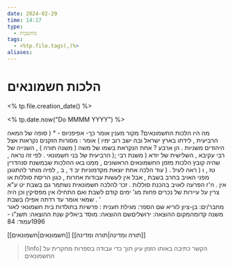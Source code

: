 ```yaml
---
date: 2024-02-29
time: 14:17
type:
  - מחשבות
tags:
  - <%tp.file.tags(,)%>
aliases:
---
```


# הלכות חשמונאים

<% tp.file.creation_date() %> 

<% tp.date.now("Do MMMM YYYY") %>

מה היו הלכות החשמונאים?
מקור מענין אומר כך-
אפיפניוס - ° ( סופה של המאה הרביעית , לידתו בארץ ישראל ובה ישב רוב ימיו ) אומר : מסורות הזקנים נקראות אצל היהודים משניות . הן ארבע ? אחת הנקראת בשמו של משה ( משנה תורה ) , השנייה של רבי עקיבא , השלישית של יודא ( משנת רבי ;( הרביעית של בני חשמונאי . לפי זה נראה , שהיה קובץ הלכות מזמן החשמונאים הראשונים , ממנו באו ההלכות שבמשנת סנהדרין טז , ו ( ראה לעיל . ( עוד הלכה אחת יוצאת מקדמוניות יב ד , ב , לפיה מותר להתגונן מפני האויב בחרב בשבת , אבל אין לעשות עבודות אחרות , כגון הריסת סוללות או הפרעה לאויב בהכנת סוללות . זכר להלכה חשמונאית נשתמר גם בשבת יט ע"א r'n . אין צרין על עיירות של נכרים פחות מג' ימים קודם לשבת ואם התחילו אין מפסיקין וכן היה שמאי אומר עד רדתה אפילו בשבת . '  
מחבר/ים: בן-ציון לוריא
שם הספר: מגילת תענית : פרשיות בתולדות בית חשמונאי לאור משנה קדומהמקום ההוצאה: ירושליםשם ההוצאה: מוסד ביאליק שנת ההוצאה: תשנ"ו - 1996עמוד: 84


[[חשמונאים|חשמונאים]]
[[תורה ומדינה|תורה ומדינה]]

> [!info] 
> הקשר כתיבה 
> באותו הזמן
> עיון תוך כדי עבודה בספרות מחקרית על החשמונאים
> 
